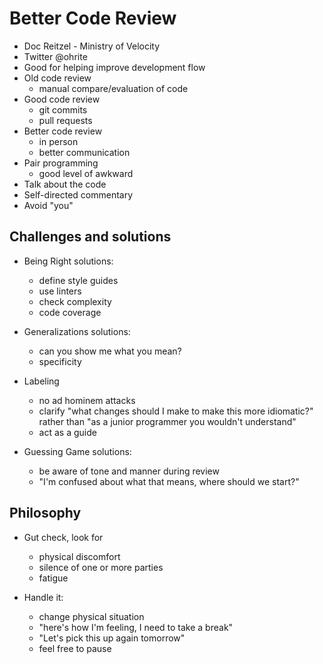 Better Code Review
==================

- Doc Reitzel - Ministry of Velocity 
- Twitter @ohrite
- Good for helping improve development flow
- Old code review
	- manual compare/evaluation of code
- Good code review
	- git commits
	- pull requests
- Better code review
	- in person
	- better communication
- Pair programming
	- good level of awkward
- Talk about the code
- Self-directed commentary
- Avoid "you"


Challenges and solutions
------------------------

- Being Right solutions: 
	- define style guides
	- use linters
	- check complexity
	- code coverage

- Generalizations solutions:
	- can you show me what you mean?
	- specificity

- Labeling
	- no ad hominem attacks
	- clarify "what changes should I make to make this more idiomatic?" rather than "as a junior programmer you wouldn't understand"
	- act as a guide

- Guessing Game solutions:
	- be aware of tone and manner during review
	- "I'm confused about what that means, where should we start?"


Philosophy
----------

- Gut check, look for
	- physical discomfort
	- silence of one or more parties
	- fatigue

- Handle it:
	- change physical situation
	- "here's how I'm feeling, I need to take a break"
	- "Let's pick this up again tomorrow"
	- feel free to pause